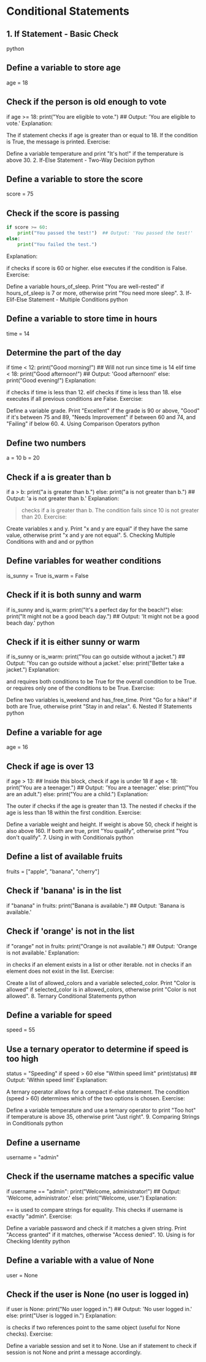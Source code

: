 # Conditional Statements

## 1. If Statement - Basic Check
python

## Define a variable to store age
age = 18

## Check if the person is old enough to vote
if age >= 18:
    print("You are eligible to vote.")  ## Output: 'You are eligible to vote.'
Explanation:

The if statement checks if age is greater than or equal to 18.
If the condition is True, the message is printed.
Exercise:

Define a variable temperature and print "It's hot!" if the temperature is above 30.
2. If-Else Statement - Two-Way Decision
python

## Define a variable to store the score
score = 75

## Check if the score is passing

```python
if score >= 60:
    print("You passed the test!")  ## Output: 'You passed the test!'
else:
    print("You failed the test.")
```
Explanation:

if checks if score is 60 or higher.
else executes if the condition is False.
Exercise:

Define a variable hours_of_sleep. Print "You are well-rested" if hours_of_sleep is 7 or more, otherwise print "You need more sleep".
3. If-Elif-Else Statement - Multiple Conditions
python

## Define a variable to store time in hours
time = 14

## Determine the part of the day
if time < 12:
    print("Good morning!")  ## Will not run since time is 14
elif time < 18:
    print("Good afternoon!")  ## Output: 'Good afternoon!'
else:
    print("Good evening!")
Explanation:

if checks if time is less than 12.
elif checks if time is less than 18.
else executes if all previous conditions are False.
Exercise:

Define a variable grade. Print "Excellent" if the grade is 90 or above, "Good" if it's between 75 and 89, "Needs Improvement" if between 60 and 74, and "Failing" if below 60.
4. Using Comparison Operators
python

## Define two numbers
a = 10
b = 20

## Check if a is greater than b
if a > b:
    print("a is greater than b.")
else:
    print("a is not greater than b.")  ## Output: 'a is not greater than b.'
Explanation:

> checks if a is greater than b.
The condition fails since 10 is not greater than 20.
Exercise:

Create variables x and y. Print "x and y are equal" if they have the same value, otherwise print "x and y are not equal".
5. Checking Multiple Conditions with and and or
python

## Define variables for weather conditions
is_sunny = True
is_warm = False

## Check if it is both sunny and warm
if is_sunny and is_warm:
    print("It's a perfect day for the beach!")
else:
    print("It might not be a good beach day.")  ## Output: 'It might not be a good beach day.'
python

## Check if it is either sunny or warm
if is_sunny or is_warm:
    print("You can go outside without a jacket.")  ## Output: 'You can go outside without a jacket.'
else:
    print("Better take a jacket.")
Explanation:

and requires both conditions to be True for the overall condition to be True.
or requires only one of the conditions to be True.
Exercise:

Define two variables is_weekend and has_free_time. Print "Go for a hike!" if both are True, otherwise print "Stay in and relax".
6. Nested If Statements
python

## Define a variable for age
age = 16

## Check if age is over 13
if age > 13:
    ## Inside this block, check if age is under 18
    if age < 18:
        print("You are a teenager.")  ## Output: 'You are a teenager.'
    else:
        print("You are an adult.")
else:
    print("You are a child.")
Explanation:

The outer if checks if the age is greater than 13.
The nested if checks if the age is less than 18 within the first condition.
Exercise:

Define a variable weight and height. If weight is above 50, check if height is also above 160. If both are true, print "You qualify", otherwise print "You don't qualify".
7. Using in with Conditionals
python

## Define a list of available fruits
fruits = ["apple", "banana", "cherry"]

## Check if 'banana' is in the list
if "banana" in fruits:
    print("Banana is available.")  ## Output: 'Banana is available.'

## Check if 'orange' is not in the list
if "orange" not in fruits:
    print("Orange is not available.")  ## Output: 'Orange is not available.'
Explanation:

in checks if an element exists in a list or other iterable.
not in checks if an element does not exist in the list.
Exercise:

Create a list of allowed_colors and a variable selected_color. Print "Color is allowed" if selected_color is in allowed_colors, otherwise print "Color is not allowed".
8. Ternary Conditional Statements
python

## Define a variable for speed
speed = 55

## Use a ternary operator to determine if speed is too high
status = "Speeding" if speed > 60 else "Within speed limit"
print(status)  ## Output: 'Within speed limit'
Explanation:

A ternary operator allows for a compact if-else statement.
The condition (speed > 60) determines which of the two options is chosen.
Exercise:

Define a variable temperature and use a ternary operator to print "Too hot" if temperature is above 35, otherwise print "Just right".
9. Comparing Strings in Conditionals
python

## Define a username
username = "admin"

## Check if the username matches a specific value
if username == "admin":
    print("Welcome, administrator!")  ## Output: 'Welcome, administrator.'
else:
    print("Welcome, user.")
Explanation:

== is used to compare strings for equality.
This checks if username is exactly "admin".
Exercise:

Define a variable password and check if it matches a given string. Print "Access granted" if it matches, otherwise "Access denied".
10. Using is for Checking Identity
python

## Define a variable with a value of None
user = None

## Check if the user is None (no user is logged in)
if user is None:
    print("No user logged in.")  ## Output: 'No user logged in.'
else:
    print("User is logged in.")
Explanation:

is checks if two references point to the same object (useful for None checks).
Exercise:

Define a variable session and set it to None. Use an if statement to check if session is not None and print a message accordingly.
